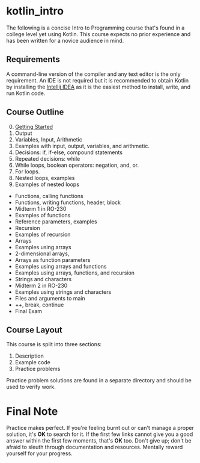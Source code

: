 # kotlin_intro

The following is a concise Intro to Programming course that's found in a college level yet using Kotlin. This course expects no prior experience and has been written for a novice audience in mind.

## Requirements

A command-line version of the compiler and any text editor is the only requirement. An IDE is not required but it is recommended to obtain Kotlin by installing the [Intellij IDEA](https://www.jetbrains.com/idea/download/index.html) as it is the easiest method to install, write, and run Kotlin code.

## Course Outline
 00. [Getting Started](0-getting-started.md)
 01.  Output
 02.  Variables, Input, Arithmetic
 03.  Examples with input, output, variables, and arithmetic.
 04.  Decisions: if, if-else, compound statements
 05.  Repeated decisions: while
 06.  While loops, boolean operators: negation, and, or.
 07.  For loops.
 08.  Nested loops, examples
 09.  Examples of nested loops
 -  Functions, calling functions
 -  Functions, writing functions, header, block
 -  Midterm 1 in RO-230
 -  Examples of functions
 -  Reference parameters, examples
 -  Recursion
 -  Examples of recursion
 -  Arrays
 -  Examples using arrays
 -  2-dimensional arrays,
 -  Arrays as function parameters
 -  Examples using arrays and functions
 -  Examples using arrays, functions, and recursion
 -  Strings and characters
 -  Midterm 2 in RO-230
 -  Examples using strings and characters
 -  Files and arguments to main
 -  ++, break, continue
 -  Final Exam

## Course Layout
This course is split into three sections:

1. Description
2. Example code
3. Practice problems

Practice problem solutions are found in a separate directory and should be used to verify work.

# Final Note
Practice makes perfect. If you're feeling burnt out or can't manage a proper solution, it's **OK** to search for it. If the first few links cannot give you a good answer within the first few moments, that's **OK** too. Don't give up; don't be afraid to sleuth through documentation and resources. Mentally reward yourself for your progress.

